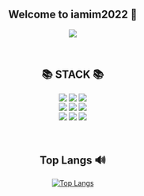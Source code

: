 <div align = center>

## Welcome to iamim2022 👋
<a href="https://hits.seeyoufarm.com"><img src="https://hits.seeyoufarm.com/api/count/incr/badge.svg?url=https%3A%2F%2Fgithub.com%2Fiamim2022&count_bg=%230046FF&title_bg=%23009943&icon=java.svg&icon_color=%23F6F6F6&title=iamim2022&edge_flat=false"/></a>

<br>
  
##  📚 STACK 📚
  <img src="https://img.shields.io/badge/java-007396?style=for-the-badge&logo=java&logoColor=white">
  <img src="https://img.shields.io/badge/C-A8B9CC?style=for-the-badge&logo=C&logoColor=white"/>
  <img src="https://img.shields.io/badge/python-3776AB?style=for-the-badge&logo=python&logoColor=white"> <br>
  <img src="https://img.shields.io/badge/linux-FCC624?style=for-the-badge&logo=linux&logoColor=black">
  <img src="https://img.shields.io/badge/Ubuntu-E95420?style=for-the-badge&logo=ubuntu&logoColor=white">
  <img src="https://img.shields.io/badge/MySQL-4479A1?style=for-the-badge&logo=MySQL&logoColor=white"> <br>
  <img src="https://img.shields.io/badge/javascript-%23323330.svg?style=for-the-badge&logo=javascript&logoColor=%23F7DF1E">
  <img src="https://img.shields.io/badge/JavaScript-007396?style=for-the-badge&logo=JavaServer Pages&logoColor=white">
  <img src="https://img.shields.io/badge/apache tomcat-F8DC75?style=for-the-badge&logo=apachetomcat&logoColor=white"> <br>
<br> 
<br> 
  
## Top Langs 🔊
[![Top Langs](https://github-readme-stats.vercel.app/api/top-langs/?username=iamim2022&layout=compact)](https://github.com/iamim2022/github-readme-stats)

 <br> 

</div>
